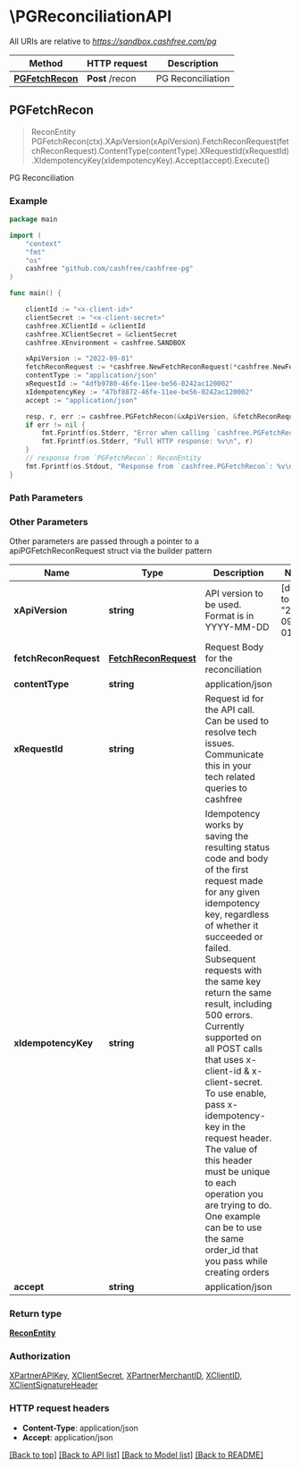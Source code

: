 # \PGReconciliationAPI

All URIs are relative to *https://sandbox.cashfree.com/pg*

Method | HTTP request | Description
------------- | ------------- | -------------
[**PGFetchRecon**](PGReconciliationAPI.md#PGFetchRecon) | **Post** /recon | PG Reconciliation



## PGFetchRecon

> ReconEntity PGFetchRecon(ctx).XApiVersion(xApiVersion).FetchReconRequest(fetchReconRequest).ContentType(contentType).XRequestId(xRequestId).XIdempotencyKey(xIdempotencyKey).Accept(accept).Execute()

PG Reconciliation



### Example

```go
package main

import (
    "context"
    "fmt"
    "os"
    cashfree "github.com/cashfree/cashfree-pg"
)

func main() {

    clientId := "<x-client-id>"
	clientSecret := "<x-client-secret>"
	cashfree.XClientId = &clientId
	cashfree.XClientSecret = &clientSecret
	cashfree.XEnvironment = cashfree.SANDBOX

    xApiVersion := "2022-09-01" 
    fetchReconRequest := *cashfree.NewFetchReconRequest(*cashfree.NewFetchReconRequestPagination(int32(123)), *cashfree.NewFetchReconRequestFilters("StartDate_example", "EndDate_example")) 
    contentType := "application/json" 
    xRequestId := "4dfb9780-46fe-11ee-be56-0242ac120002" 
    xIdempotencyKey := "47bf8872-46fe-11ee-be56-0242ac120002" 
    accept := "application/json" 

    resp, r, err := cashfree.PGFetchRecon(&xApiVersion, &fetchReconRequest, &contentType, &xRequestId, &xIdempotencyKey, &accept, nil)
    if err != nil {
        fmt.Fprintf(os.Stderr, "Error when calling `cashfree.PGFetchRecon``: %v\n", err)
        fmt.Fprintf(os.Stderr, "Full HTTP response: %v\n", r)
    }
    // response from `PGFetchRecon`: ReconEntity
    fmt.Fprintf(os.Stdout, "Response from `cashfree.PGFetchRecon`: %v\n", resp)
}
```

### Path Parameters



### Other Parameters

Other parameters are passed through a pointer to a apiPGFetchReconRequest struct via the builder pattern


Name | Type | Description  | Notes
------------- | ------------- | ------------- | -------------
 **xApiVersion** | **string** | API version to be used. Format is in YYYY-MM-DD | [default to &quot;2022-09-01&quot;]
 **fetchReconRequest** | [**FetchReconRequest**](FetchReconRequest.md) | Request Body for the reconciliation | 
 **contentType** | **string** | application/json | 
 **xRequestId** | **string** | Request id for the API call. Can be used to resolve tech issues. Communicate this in your tech related queries to cashfree | 
 **xIdempotencyKey** | **string** | Idempotency works by saving the resulting status code and body of the first request made for any given idempotency key, regardless of whether it succeeded or failed. Subsequent requests with the same key return the same result, including 500 errors.  Currently supported on all POST calls that uses x-client-id &amp; x-client-secret. To use enable, pass x-idempotency-key in the request header. The value of this header must be unique to each operation you are trying to do. One example can be to use the same order_id that you pass while creating orders   | 
 **accept** | **string** | application/json | 

### Return type

[**ReconEntity**](ReconEntity.md)

### Authorization

[XPartnerAPIKey](../README.md#XPartnerAPIKey), [XClientSecret](../README.md#XClientSecret), [XPartnerMerchantID](../README.md#XPartnerMerchantID), [XClientID](../README.md#XClientID), [XClientSignatureHeader](../README.md#XClientSignatureHeader)

### HTTP request headers

- **Content-Type**: application/json
- **Accept**: application/json

[[Back to top]](#) [[Back to API list]](../README.md#documentation-for-api-endpoints)
[[Back to Model list]](../README.md#documentation-for-models)
[[Back to README]](../README.md)

